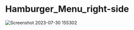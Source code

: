 ﻿# Hamburger_Menu_right-side
![Screenshot 2023-07-30 155302](https://github.com/CarolaZapp/Hamburger_Menu_right-side/assets/101559000/d8082758-526b-4045-9f00-83d78d757c27)
